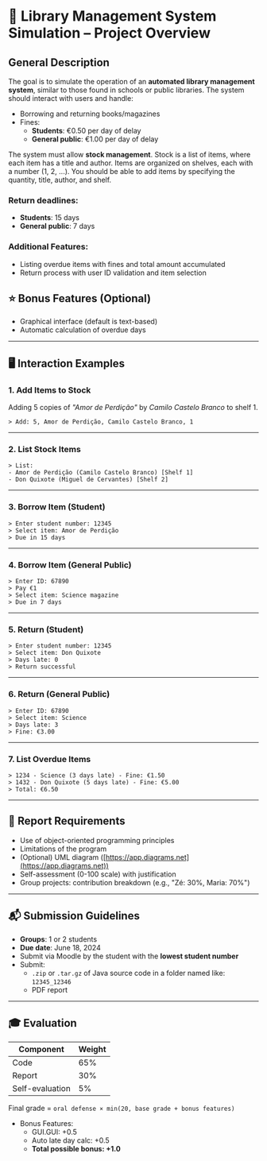 
# 📘 Library Management System Simulation – Project Overview

## General Description

The goal is to simulate the operation of an **automated library management system**, similar to those found in schools or public libraries. The system should interact with users and handle:

- Borrowing and returning books/magazines
- Fines:
  - **Students**: €0.50 per day of delay
  - **General public**: €1.00 per day of delay

The system must allow **stock management**. Stock is a list of items, where each item has a title and author. Items are organized on shelves, each with a number (1, 2, ...). You should be able to add items by specifying the quantity, title, author, and shelf.

### Return deadlines:
- **Students**: 15 days
- **General public**: 7 days

### Additional Features:
- Listing overdue items with fines and total amount accumulated
- Return process with user ID validation and item selection

## ⭐ Bonus Features (Optional)
- Graphical interface (default is text-based)
- Automatic calculation of overdue days

---

## 🖥️ Interaction Examples

### 1. Add Items to Stock

Adding 5 copies of *"Amor de Perdição"* by *Camilo Castelo Branco* to shelf 1.

```text
> Add: 5, Amor de Perdição, Camilo Castelo Branco, 1
```

---

### 2. List Stock Items

```text
> List:
- Amor de Perdição (Camilo Castelo Branco) [Shelf 1]
- Don Quixote (Miguel de Cervantes) [Shelf 2]
```

---

### 3. Borrow Item (Student)

```text
> Enter student number: 12345
> Select item: Amor de Perdição
> Due in 15 days
```

---

### 4. Borrow Item (General Public)

```text
> Enter ID: 67890
> Pay €1
> Select item: Science magazine
> Due in 7 days
```

---

### 5. Return (Student)

```text
> Enter student number: 12345
> Select item: Don Quixote
> Days late: 0
> Return successful
```

---

### 6. Return (General Public)

```text
> Enter ID: 67890
> Select item: Science
> Days late: 3
> Fine: €3.00
```

---

### 7. List Overdue Items

```text
> 1234 - Science (3 days late) - Fine: €1.50
> 1432 - Don Quixote (5 days late) - Fine: €5.00
> Total: €6.50
```

---

## 📄 Report Requirements

- Use of object-oriented programming principles
- Limitations of the program
- (Optional) UML diagram ([https://app.diagrams.net](https://app.diagrams.net))
- Self-assessment (0-100 scale) with justification
- Group projects: contribution breakdown (e.g., "Zé: 30%, Maria: 70%")

---

## 📬 Submission Guidelines

- **Groups**: 1 or 2 students
- **Due date**: June 18, 2024
- Submit via Moodle by the student with the **lowest student number**
- Submit:
  - `.zip` or `.tar.gz` of Java source code in a folder named like: `12345_12346`
  - PDF report

---

## 🎓 Evaluation

| Component       | Weight |
|----------------|--------|
| Code           | 65%    |
| Report         | 30%    |
| Self-evaluation| 5%     |

Final grade = `oral defense × min(20, base grade + bonus features)`

- Bonus Features:
  - GUI.GUI: +0.5
  - Auto late day calc: +0.5
  - **Total possible bonus: +1.0**
